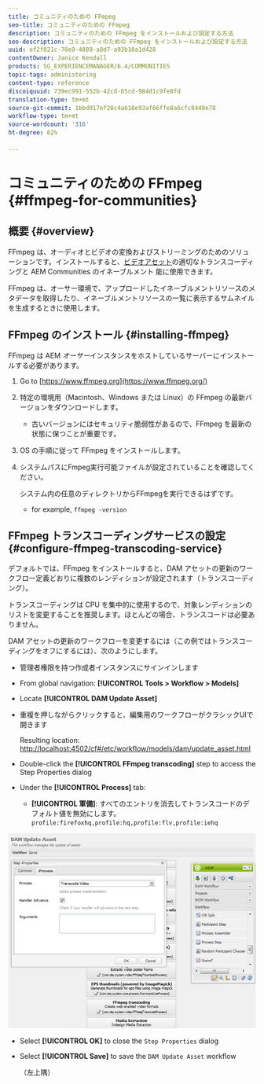 ```yaml
---
title: コミュニティのための FFmpeg
seo-title: コミュニティのための FFmpeg
description: コミュニティのための FFmpeg をインストールおよび設定する方法
seo-description: コミュニティのための FFmpeg をインストールおよび設定する方法
uuid: ef2f821c-70e9-4889-a8d7-a93b10a1d428
contentOwner: Janice Kendall
products: SG_EXPERIENCEMANAGER/6.4/COMMUNITIES
topic-tags: administering
content-type: reference
discoiquuid: 739ec991-552b-42cd-85cd-984d1c9fe8fd
translation-type: tm+mt
source-git-commit: 1bbd917ef20c4a618e93af66ffe8a6cfc8448e78
workflow-type: tm+mt
source-wordcount: '316'
ht-degree: 62%

---
```



# コミュニティのための FFmpeg {#ffmpeg-for-communities}

## 概要 {#overview}

FFmpeg は、オーディオとビデオの変換およびストリーミングのためのソリューションです。インストールすると、[ビデオアセット](../../help/sites-authoring/default-components-foundation.md#video)の適切なトランスコーディングと AEM Communities のイネーブルメント 能に使用できます。

FFmpeg は、オーサー環境で、アップロードしたイネーブルメントリソースのメタデータを取得したり、イネーブルメントリソースの一覧に表示するサムネイルを生成するときに使用します。

## FFmpeg のインストール {#installing-ffmpeg}

FFmpeg は AEM *オーサー*&#x200B;インスタンスをホストしているサーバーにインストールする必要があります。

1. Go to [https://www.ffmpeg.org](https://www.ffmpeg.org/)
1. 特定の環境用（Macintosh、Windows または Linux）の FFmpeg の最新バージョンをダウンロードします。

   * 古いバージョンにはセキュリティ脆弱性があるので、FFmpeg を最新の状態に保つことが重要です。

1. OS の手順に従って FFmpeg をインストールします。

1. システムパスにFmpeg実行可能ファイルが設定されていることを確認してください。

   システム内の任意のディレクトリからFFmpegを実行できるはずです。

   * for example, `ffmpeg -version`

## FFmpeg トランスコーディングサービスの設定 {#configure-ffmpeg-transcoding-service}

デフォルトでは、FFmpeg をインストールすると、DAM アセットの更新のワークフロー定義どおりに複数のレンディションが設定されます（トランスコーディング）。

トランスコーディングは CPU を集中的に使用するので、対象レンディションのリストを変更することを推奨します。ほとんどの場合、トランスコードは必要ありません。

DAM アセットの更新のワークフローを変更するには（この例ではトランスコーディングをオフにするには）、次のようにします。

* 管理者権限を持つ作成者インスタンスにサインインします
* From global navigation: **[!UICONTROL Tools > Workflow > Models]**
* Locate **[!UICONTROL DAM Update Asset]**
* 重複を押しながらクリックすると、編集用のワークフローがクラシックUIで開きます

   Resulting location: [http://localhost:4502/cf#/etc/workflow/models/dam/update_asset.html](http://localhost:4502/cf#/etc/workflow/models/dam/update_asset.html)

* Double-click the **[!UICONTROL FFmpeg transcoding]** step to access the Step Properties dialog
* Under the **[!UICONTROL Process]** tab:

   * **[!UICONTROL 軍備]**: すべてのエントリを消去してトランスコードのデフォルト値を無効にします。 `profile:firefoxhq,profile:hq,profile:flv,profile:iehq`

![chlimage_1-372](assets/chlimage_1-372.png)

* Select **[!UICONTROL OK]** to close the `Step Properties` dialog

* Select **[!UICONTROL Save]** to save the `DAM Update Asset` workflow

   （左上隅）

